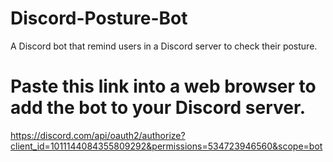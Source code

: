 # Discord-Posture-Bot
A Discord bot that remind users in a Discord server to check their posture.


# Paste this link into a web browser to add the bot to your Discord server.
https://discord.com/api/oauth2/authorize?client_id=1011144084355809292&permissions=534723946560&scope=bot
